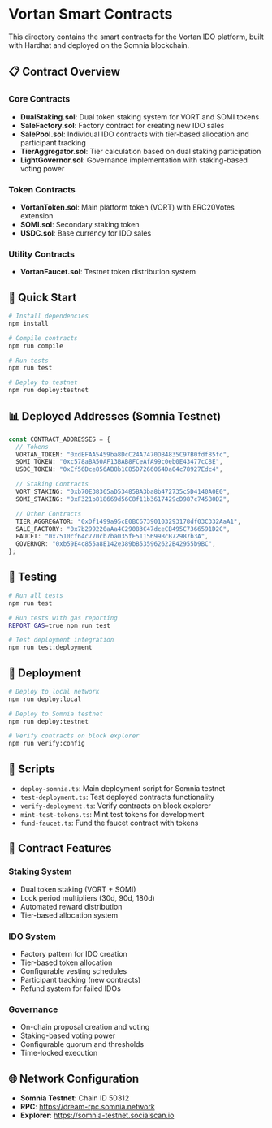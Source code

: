 # Vortan Smart Contracts

This directory contains the smart contracts for the Vortan IDO platform, built with Hardhat and deployed on the Somnia blockchain.

## 📋 Contract Overview

### Core Contracts

- **DualStaking.sol**: Dual token staking system for VORT and SOMI tokens
- **SaleFactory.sol**: Factory contract for creating new IDO sales
- **SalePool.sol**: Individual IDO contracts with tier-based allocation and participant tracking
- **TierAggregator.sol**: Tier calculation based on dual staking participation
- **LightGovernor.sol**: Governance implementation with staking-based voting power

### Token Contracts

- **VortanToken.sol**: Main platform token (VORT) with ERC20Votes extension
- **SOMI.sol**: Secondary staking token
- **USDC.sol**: Base currency for IDO sales

### Utility Contracts

- **VortanFaucet.sol**: Testnet token distribution system

## 🚀 Quick Start

```bash
# Install dependencies
npm install

# Compile contracts
npm run compile

# Run tests
npm run test

# Deploy to testnet
npm run deploy:testnet
```

## 📊 Deployed Addresses (Somnia Testnet)

```typescript
const CONTRACT_ADDRESSES = {
  // Tokens
  VORTAN_TOKEN: "0xdEFAA5459ba8DcC24A7470DB4835C97B0fdf85fc",
  SOMI_TOKEN: "0xc578aBA50AF13BAB8FCeAfA99c0eb0E43477cC8E",
  USDC_TOKEN: "0xEf56Dce856AB8b1C85D7266064Da04c78927Edc4",

  // Staking Contracts
  VORT_STAKING: "0xb70E38365aD53485BA3ba8b472735c5D4140A0E0",
  SOMI_STAKING: "0xF321b818669d56C8f11b3617429cD987c745B0D2",

  // Other Contracts
  TIER_AGGREGATOR: "0xDf1499a95cE0BC67390103293178df03C332AaA1",
  SALE_FACTORY: "0x7b299220aAa4C29083C47dceCB495C7366591D2C",
  FAUCET: "0x7510cf64c770cb7ba035fE5115699BcB72987b3A",
  GOVERNOR: "0xb59E4c855a8E142e389bB535962622B42955b9BC",
};
```

## 🧪 Testing

```bash
# Run all tests
npm run test

# Run tests with gas reporting
REPORT_GAS=true npm run test

# Test deployment integration
npm run test:deployment
```

## 🚀 Deployment

```bash
# Deploy to local network
npm run deploy:local

# Deploy to Somnia testnet
npm run deploy:testnet

# Verify contracts on block explorer
npm run verify:config
```

## 🔧 Scripts

- `deploy-somnia.ts`: Main deployment script for Somnia testnet
- `test-deployment.ts`: Test deployed contracts functionality
- `verify-deployment.ts`: Verify contracts on block explorer
- `mint-test-tokens.ts`: Mint test tokens for development
- `fund-faucet.ts`: Fund the faucet contract with tokens

## 📝 Contract Features

### Staking System

- Dual token staking (VORT + SOMI)
- Lock period multipliers (30d, 90d, 180d)
- Automated reward distribution
- Tier-based allocation system

### IDO System

- Factory pattern for IDO creation
- Tier-based token allocation
- Configurable vesting schedules
- Participant tracking (new contracts)
- Refund system for failed IDOs

### Governance

- On-chain proposal creation and voting
- Staking-based voting power
- Configurable quorum and thresholds
- Time-locked execution

## 🌐 Network Configuration

- **Somnia Testnet**: Chain ID 50312
- **RPC**: https://dream-rpc.somnia.network
- **Explorer**: https://somnia-testnet.socialscan.io

